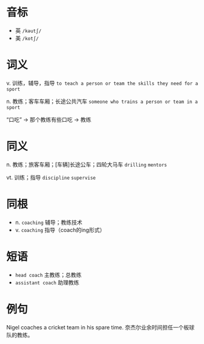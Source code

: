 # 音标

- 英 `/kəutʃ/`
- 美 `/kotʃ/`

# 词义

v. 训练，辅导，指导
`to teach a person or team the skills they need for a sport`

n. 教练；客车车厢；长途公共汽车
`someone who trains a person or team in a sport`



“口吃” → 那个教练有些口吃 → 教练

# 同义

n. 教练；旅客车厢；[车辆]长途公车；四轮大马车
`drilling` `mentors`

vt. 训练；指导
`discipline` `supervise`

# 同根

- n. `coaching` 辅导；教练技术
- v. `coaching` 指导（coach的ing形式）

# 短语

- `head coach` 主教练；总教练
- `assistant coach` 助理教练

# 例句

Nigel coaches a cricket team in his spare time.
奈杰尔业余时间担任一个板球队的教练。


